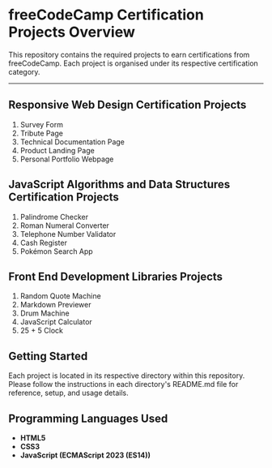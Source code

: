 # freeCodeCamp Certification Projects Overview

This repository contains the required projects to earn certifications from freeCodeCamp. Each project is organised under its respective certification category.

---------------------------------------------------------------------------------------------------------------------------------------------------------------

## Responsive Web Design Certification Projects

1. Survey Form  
2. Tribute Page  
3. Technical Documentation Page  
4. Product Landing Page  
5. Personal Portfolio Webpage  

## JavaScript Algorithms and Data Structures Certification Projects

1. Palindrome Checker
2. Roman Numeral Converter
3. Telephone Number Validator
4. Cash Register
5. Pokémon Search App

## Front End Development Libraries Projects

1. Random Quote Machine
2. Markdown Previewer
3. Drum Machine
4. JavaScript Calculator
5. 25 + 5 Clock


## Getting Started

Each project is located in its respective directory within this repository. Please follow the instructions in each directory's README.md file for reference, setup, and usage details.

## Programming Languages Used

- **HTML5**  
- **CSS3**  
- **JavaScript (ECMAScript 2023 (ES14))**
